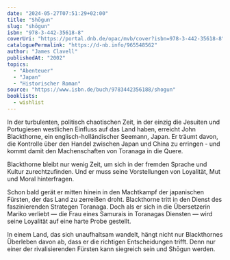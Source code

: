 ```yaml
---
date: "2024-05-27T07:51:29+02:00"
title: "Shōgun"
slug: "shōgun"
isbn: "978-3-442-35618-8"
coverUri: "https://portal.dnb.de/opac/mvb/cover?isbn=978-3-442-35618-8"
cataloguePermalink: "https://d-nb.info/965548562"
author: "James Clavell"
publishedAt: "2002"
topics:
  - "Abenteuer"
  - "Japan"
  - "Historischer Roman"
source: "https://www.isbn.de/buch/9783442356188/shogun"
booklists:
  - wishlist
---
```


In der turbulenten, politisch chaotischen Zeit, in der einzig die Jesuiten und 
Portugiesen westlichen Einfluss auf das Land haben, erreicht John Blackthorne, 
ein englisch-holländischer Seemann, Japan. Er träumt davon, die Kontrolle über 
den Handel zwischen Japan und China zu erringen - und kommt damit den 
Machenschaften von Toranaga in die Quere.

Blackthorne bleibt nur wenig Zeit, um sich in der fremden Sprache und Kultur
zurechtzufinden. Und er muss seine Vorstellungen von Loyalität, Mut und Moral
hinterfragen.

Schon bald gerät er mitten hinein in den Machtkampf der japanischen Fürsten, der
das Land zu zerreißen droht. Blackthorne tritt in den Dienst des faszinierenden
Strategen Toranaga. Doch als er sich in die Übersetzerin Mariko verliebt — die
Frau eines Samurais in Toranagas Diensten — wird seine Loyalität auf eine harte
Probe gestellt.

In einem Land, das sich unaufhaltsam wandelt, hängt nicht nur Blackthornes
Überleben davon ab, dass er die richtigen Entscheidungen trifft. Denn nur einer
der rivalisierenden Fürsten kann siegreich sein und Shōgun werden.
